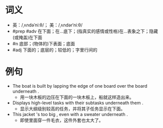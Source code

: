 # 词义
- 英：/ˌʌndəˈniːθ/； 美：/ˌʌndərˈniːθ/
- #prep #adv 在下面；在…底下；(指真实的感情或性格)在…表象之下；隐藏(或掩盖)在下面
- #n 底部；(物体的)下表面；底面
- #adj 下面的；底层的；较低的；字里行间的
# 例句
- The boat is built by lapping the edge of one board over the board underneath .
	- 用一块木板的边压在下面的一块木板上，船就这样造出来。
- Displays high-level tasks with their subtasks underneath them .
	- 显示大纲级别较高的任务，并将其子任务显示在下面。
- This jacket 's too big , even with a sweater underneath .
	- 即使里面穿一件毛衣，这件外套也太大了。
